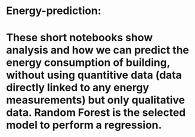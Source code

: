 # Energy-prediction: 
# These short notebooks show analysis and how we can predict the energy consumption of building, without using quantitive data (data directly linked to any energy measurements) but only qualitative data. Random Forest is the selected model to perform a regression.

